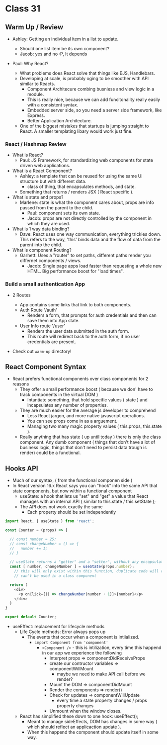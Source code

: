 # Class 31

## Warm Up / Review

- Ashley: Getting an individual item in a list to update.
  - Should one list item be its own component?
  - Jacob: yes and no :P, It depends

- Paul: Why React?
  - What problems does React solve that things like EJS, Handlebars.
  - Developing at scale, is probably oging to be smoother with API similar to Reacts.
    - Component Architecure combing busniess and view logic in a module.
    - This is really nice, because we can add funcitonality really easily with a consistent syntax.
    - Embedded server side, so you need a server side framework, like Express.
    - Better Application Architecture.
  - One of the biggest mistakes that startups is jumping straight to React. A smaller templating libary would work just fine.

### React / Hashmap Review

- What is React?
  - Paul: JS Framework, for standardizing web components for state driven web applications.
- What is a React Component?
  - Ashley: a template that can be reused for using the same UI structure but with different data.
    - class of thing, that encapsulates methods, and state.
  - Something that returns / renders JSX ( React specific ).
- What is state and props?
  - Marlene: state is what the component cares about, props are info passed from the parent to the child.
    - Paul: component sets its own state.
    - Jacob: props are not directly controlled by the component in which they are used.
- What is 1 way data binding?
  - Dave: React uses one way communication, everything trickles down.  This refers to the way, 'this' binds data and the flow of data from the parent into the child.
- What is component Routing?
  - Garhett: Uses a "router" to set paths, different paths render you differnet components / views.
    - Jacob: Single page apps load faster than requesting a whole new HTML. Big performance boost for "load times".

### Build a small authentication App

- 2 Routes
  - App contains some links that link to both components.
  - Auth Route '/auth'
    - Renders a form, that prompts for auth credentials and then can save them into App state.
  - User Info route '/user'
    - Renders the user data submitted in the auth form.
    - This route will redirect back to the auth form, if no user credentials are present.

- Check out `warm-up` directory!

## React Component Syntax

- React prefers functional components over class components for 2 reasons
  - They offer a small performance boost ( because we don' have to track components in the virtual DOM )
    - Intantiate something, that hold specific values ( state ) and incapsulates any number of properties.
  - They are much easier for the average js developer to comprehend
    - Less React jargon, and more native javascript operations.
    - You can see props come in as a arguement.
    - Managing two many magic property values ( this.props, this.state ).
  - Really anything that has state ( up until today ) there is only the class component. Any dumb component ( things that don't have a lot of business logic, things that don't need to persist data trough is render) could be a functional.

## Hooks API

- Much of our syntax, ( from the functional componen side )
- In React version 16.x React says you can "hook" into the same API that state components, but now within a functional component
  - useState: a hook that lets us "set" and "get" a value that React manages with an internal API ( similar to this.state / this.setState );
  - The API does not work exactly the same
    - Each property should be set independently

```js
import React, { useState } from 'react';

const Counter = (props) => {

  // const number = 25;
  // const changeNumber = () => {
  //   number += 1;
  // }

  // useState returns a "getter" and a "setter", without any encapsulation regarding "this"
  const [ number, changeNumber ] = useState(props.number);
    // this will only exist within this function, duplicate code will referenece different state's
    // can't be used in a class component

  return (
    <div>
      <p onClick={() => changeNumber(number + 1)}>{number}</p>
    </div>
  )
}

export default Counter;

```

- useEffect: replacement for lifecycle methods
  - Life Cycle methods: Error always pops up
    - The events that occur when a component is intiialized.
      - `import Component from 'component'`
        - `<Component />` - this is intilization, every time this happend in our app we experience the following
          - Interpret props => componentDidReceiveProps
          - create our contructor variables => componentWillMount
            - maybe we need to make API call before we render?
          - Mount the DOM => componentDidMount
          - Render the components => render()
          - Check for updates => componentWillUpdate
            - every time a state property changes / props property changes
          - Unmount when the window closes.
  - React has simplified these down to one hook: useEffect();
    - Meant to manage sideEffects, DOM has changes in some way ( which should reflect an applicaction update ).
    - When this happend the component should update itself in some way.
